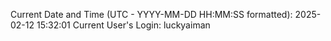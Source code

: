 Current Date and Time (UTC - YYYY-MM-DD HH:MM:SS formatted): 2025-02-12 15:32:01
Current User's Login: luckyaiman
